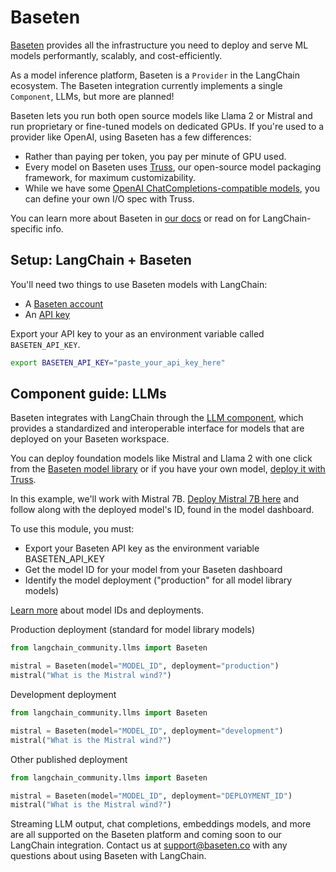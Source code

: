 # Baseten

[Baseten](https://baseten.co) provides all the infrastructure you need to deploy and serve ML models performantly, scalably, and cost-efficiently.

As a model inference platform, Baseten is a `Provider` in the LangChain ecosystem. The Baseten integration currently implements a single `Component`, LLMs, but more are planned!

Baseten lets you run both open source models like Llama 2 or Mistral and run proprietary or fine-tuned models on dedicated GPUs. If you're used to a provider like OpenAI, using Baseten has a few differences:

* Rather than paying per token, you pay per minute of GPU used.
* Every model on Baseten uses [Truss](https://truss.baseten.co/welcome), our open-source model packaging framework, for maximum customizability.
* While we have some [OpenAI ChatCompletions-compatible models](https://docs.baseten.co/api-reference/openai), you can define your own I/O spec with Truss.

You can learn more about Baseten in [our docs](https://docs.baseten.co/) or read on for LangChain-specific info.

## Setup: LangChain + Baseten

You'll need two things to use Baseten models with LangChain:

- A [Baseten account](https://baseten.co)
- An [API key](https://docs.baseten.co/observability/api-keys)

Export your API key to your as an environment variable called `BASETEN_API_KEY`.

```sh
export BASETEN_API_KEY="paste_your_api_key_here"
```

## Component guide: LLMs

Baseten integrates with LangChain through the [LLM component](https://python.langchain.com/docs/integrations/llms/baseten), which provides a standardized and interoperable interface for models that are deployed on your Baseten workspace.

You can deploy foundation models like Mistral and Llama 2 with one click from the [Baseten model library](https://app.baseten.co/explore/) or if you have your own model, [deploy it with Truss](https://truss.baseten.co/welcome).

In this example, we'll work with Mistral 7B. [Deploy Mistral 7B here](https://app.baseten.co/explore/mistral_7b_instruct) and follow along with the deployed model's ID, found in the model dashboard.

To use this module, you must:

* Export your Baseten API key as the environment variable BASETEN_API_KEY
* Get the model ID for your model from your Baseten dashboard
* Identify the model deployment ("production" for all model library models)

[Learn more](https://docs.baseten.co/deploy/lifecycle) about model IDs and deployments.

Production deployment (standard for model library models)

```python
from langchain_community.llms import Baseten

mistral = Baseten(model="MODEL_ID", deployment="production")
mistral("What is the Mistral wind?")
```

Development deployment

```python
from langchain_community.llms import Baseten

mistral = Baseten(model="MODEL_ID", deployment="development")
mistral("What is the Mistral wind?")
```

Other published deployment

```python
from langchain_community.llms import Baseten

mistral = Baseten(model="MODEL_ID", deployment="DEPLOYMENT_ID")
mistral("What is the Mistral wind?")
```

Streaming LLM output, chat completions, embeddings models, and more are all supported on the Baseten platform and coming soon to our LangChain integration. Contact us at [support@baseten.co](mailto:support@baseten.co) with any questions about using Baseten with LangChain.
